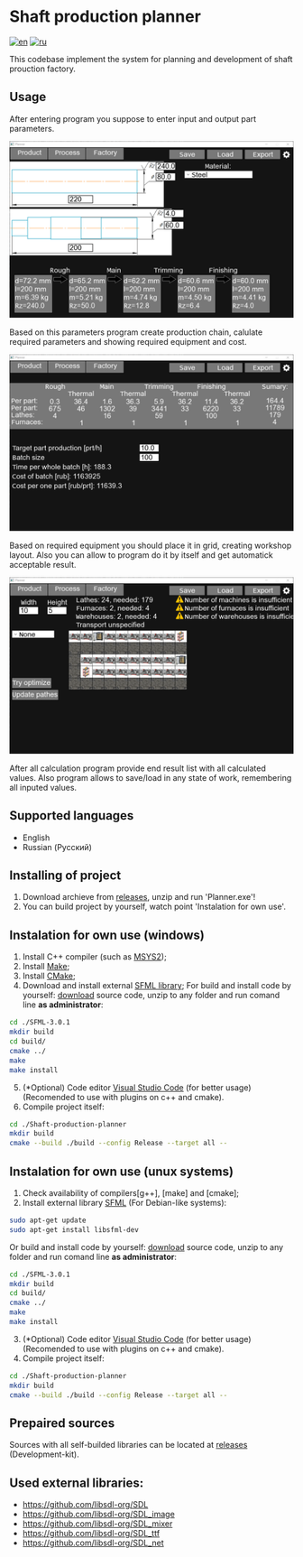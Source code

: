 # Shaft production planner
[![en](https://img.shields.io/badge/lang-en-green.svg)](https://github.com/kolyaka32/Shaft-production-planner/blob/main/README.md)  [![ru](https://img.shields.io/badge/lang-ru-green.svg)](https://github.com/kolyaka32/Shaft-production-planner/blob/main/README-ru.md)

This codebase implement the system for planning and development of shaft prouction factory.

## Usage
After entering program you suppose to enter input and output part parameters.

![Screenshot of product input stage](/screenshots/product-en.png?raw=true)

Based on this parameters program create production chain, calulate required parameters and showing required equipment and cost.

![Screenshot of process stage](/screenshots/process-en.png?raw=true)

Based on required equipment you should place it in grid, creating workshop layout.
Also you can allow to program do it by itself and get automatick acceptable result.

![Screenshot of workshop planner stage](/screenshots/factory-en.png?raw=true)

After all calculation program provide end result list with all calculated values.
Also program allows to save/load in any state of work, remembering all inputed values.


## Supported languages
* English
* Russian (Русский)


## Installing of project
1. Download archieve from [releases](https://github.com/kolyaka32/Shaft-production-planner/releases), unzip and run 'Planner.exe'!
2. You can build project by yourself, watch point 'Instalation for own use'.


## Instalation for own use (windows)
1. Install C++ compiler (such as [MSYS2](https://www.msys2.org/#installation));
2. Install [Make](https://sourceforge.net/projects/gnuwin32/files/make/3.81/make-3.81.exe/download);
3. Install [CMake](https://sourceforge.net/projects/cmake.mirror/);
4. Download and install external [SFML library](https://github.com/SFML/SFML);
For build and install code by yourself: [download](https://github.com/SFML/SFML/releases/) source code, unzip to any folder and run comand line **as administrator**:
```bash
cd ./SFML-3.0.1
mkdir build
cd build/
cmake ../
make
make install
```
5. (*Optional) Code editor [Visual Studio Code](https://code.visualstudio.com/download) (for better usage) (Recomended to use with plugins on c++ and cmake).
6. Compile project itself:
```bash
cd ./Shaft-production-planner
mkdir build
cmake --build ./build --config Release --target all --
```


## Instalation for own use (unux systems)
1. Check availability of compilers[g++], [make] and [cmake];
2. Install external library [SFML](https://github.com/SFML/SFML)
(For Debian-like systems):
```bash
sudo apt-get update
sudo apt-get install libsfml-dev
```
Or build and install code by yourself: [download](https://github.com/SFML/SFML/releases/) source code, unzip to any folder and run comand line **as administrator**:
```bash
cd ./SFML-3.0.1
mkdir build
cd build/
cmake ../
make
make install
```
3. (*Optional) Code editor [Visual Studio Code](https://code.visualstudio.com/download) (for better usage) (Recomended to use with plugins on c++ and cmake).
4. Compile project itself:
```bash
cd ./Shaft-production-planner
mkdir build
cmake --build ./build --config Release --target all --
```


## Prepaired sources
Sources with all self-builded libraries can be located at [releases](https://github.com/kolyaka32/Shaft-production-planner/releases) (Development-kit).


## Used external libraries:
* https://github.com/libsdl-org/SDL
* https://github.com/libsdl-org/SDL_image
* https://github.com/libsdl-org/SDL_mixer
* https://github.com/libsdl-org/SDL_ttf
* https://github.com/libsdl-org/SDL_net

